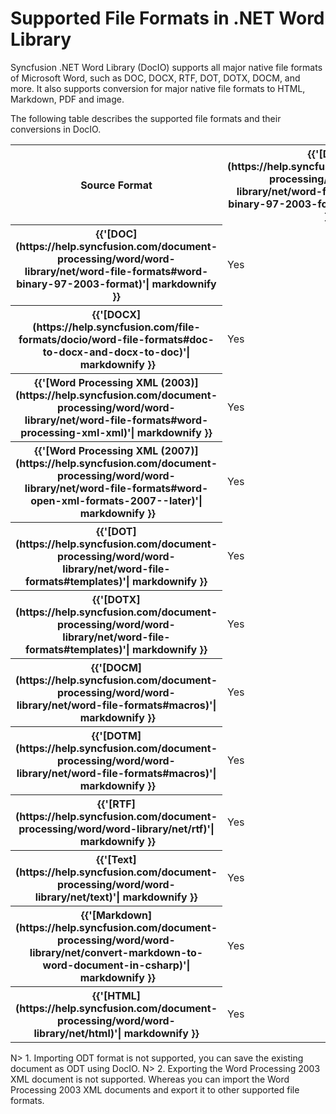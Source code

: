 # Supported File Formats in .NET Word Library  

Syncfusion .NET Word Library (DocIO) supports all major native file formats of Microsoft Word, such as DOC, DOCX, RTF, DOT, DOTX, DOCM, and more. It also supports conversion for major native file formats to HTML, Markdown, PDF and image. 

The following table describes the supported file formats and their conversions in DocIO. 

<table>
<tr>
<th>
Source Format  
</th>
<th>
{{'[DOC](https://help.syncfusion.com/document-processing/word/word-library/net/word-file-formats#word-binary-97-2003-format)'| markdownify }}
</th>
<th>
{{'[DOCX](https://help.syncfusion.com/file-formats/docio/word-file-formats#doc-to-docx-and-docx-to-doc)'| markdownify }}
</th>
<th>
{{'[Word Processing XML (2007)](https://help.syncfusion.com/document-processing/word/word-library/net/word-file-formats#word-open-xml-formats-2007--later)'| markdownify }}
</th>
<th>
{{'[DOT](https://help.syncfusion.com/document-processing/word/word-library/net/word-file-formats#templates)'| markdownify }}
</th>
<th>
{{'[DOTX](https://help.syncfusion.com/document-processing/word/word-library/net/word-file-formats#templates)'| markdownify }}
</th>
<th>
{{'[DOCM](https://help.syncfusion.com/document-processing/word/word-library/net/word-file-formats#macros)'| markdownify }}
</th>
<th>
{{'[DOTM](https://help.syncfusion.com/document-processing/word/word-library/net/word-file-formats#macros)'| markdownify }}
</th>
<th>
{{'[ODT](https://help.syncfusion.com/document-processing/word/word-library/net/word-to-odt)'| markdownify }}
</th>
<th>
{{'[RTF](https://help.syncfusion.com/document-processing/word/word-library/net/rtf)'| markdownify }}
</th>
<th>
{{'[Text](https://help.syncfusion.com/document-processing/word/word-library/net/text)'| markdownify }}
</th>
<th>
{{'[Markdown](https://help.syncfusion.com/document-processing/word/word-library/net/convert-word-document-to-markdown-in-csharp)'| markdownify }}
</th>
<th>
{{'[HTML](https://help.syncfusion.com/document-processing/word/word-library/net/html)'| markdownify }}
</th>
<th>
{{'[PDF](https://help.syncfusion.com/document-processing/word/conversions/word-to-pdf/net/word-to-pdf)'| markdownify }}
</th>
<th>
{{'[Image](https://help.syncfusion.com/document-processing/word/conversions/word-to-image/net/word-to-image)'| markdownify }}
</th>
</tr>
<tr>
<th>{{'[DOC](https://help.syncfusion.com/document-processing/word/word-library/net/word-file-formats#word-binary-97-2003-format)'| markdownify }}</th>
<td>Yes</td>
<td>Yes</td>
<td>Yes</td>
<td>Yes</td>
<td>Yes</td>
<td>Yes</td>
<td>Yes</td>
<td>Yes</td>
<td>Yes</td>
<td>Yes</td>
<td>Yes</td>
<td>Yes</td>
<td>Yes</td>
<td>Yes</td>
</tr>
<tr>
<th>{{'[DOCX](https://help.syncfusion.com/file-formats/docio/word-file-formats#doc-to-docx-and-docx-to-doc)'| markdownify }}</th>
<td>Yes</td>
<td>Yes</td>
<td>Yes</td>
<td>Yes</td>
<td>Yes</td>
<td>Yes</td>
<td>Yes</td>
<td>Yes</td>
<td>Yes</td>
<td>Yes</td>
<td>Yes</td>
<td>Yes</td>
<td>Yes</td>
<td>Yes</td>
</tr>
<tr>
<th>{{'[Word Processing XML (2003)](https://help.syncfusion.com/document-processing/word/word-library/net/word-file-formats#word-processing-xml-xml)'| markdownify }}</th>
<td>Yes</td>
<td>Yes</td>
<td>Yes</td>
<td>Yes</td>
<td>Yes</td>
<td>Yes</td>
<td>Yes</td>
<td>Yes</td>
<td>Yes</td>
<td>Yes</td>
<td>Yes</td>
<td>Yes</td>
<td>Yes</td>
<td>Yes</td>
</tr>
<tr>
<th>{{'[Word Processing XML (2007)](https://help.syncfusion.com/document-processing/word/word-library/net/word-file-formats#word-open-xml-formats-2007--later)'| markdownify }}</th>
<td>Yes</td>
<td>Yes</td>
<td>Yes</td>
<td>Yes</td>
<td>Yes</td>
<td>Yes</td>
<td>Yes</td>
<td>Yes</td>
<td>Yes</td>
<td>Yes</td>
<td>Yes</td>
<td>Yes</td>
<td>Yes</td>
<td>Yes</td>
</tr>
<tr>
<th>{{'[DOT](https://help.syncfusion.com/document-processing/word/word-library/net/word-file-formats#templates)'| markdownify }}</th>
<td>Yes</td>
<td>Yes</td>
<td>Yes</td>
<td>Yes</td>
<td>Yes</td>
<td>Yes</td>
<td>Yes</td>
<td>Yes</td>
<td>Yes</td>
<td>Yes</td>
<td>Yes</td>
<td>Yes</td>
<td>Yes</td>
<td>Yes</td>
</tr>
<tr>
<th>{{'[DOTX](https://help.syncfusion.com/document-processing/word/word-library/net/word-file-formats#templates)'| markdownify }}</th>
<td>Yes</td>
<td>Yes</td>
<td>Yes</td>
<td>Yes</td>
<td>Yes</td>
<td>Yes</td>
<td>Yes</td>
<td>Yes</td>
<td>Yes</td>
<td>Yes</td>
<td>Yes</td>
<td>Yes</td>
<td>Yes</td>
<td>Yes</td>
</tr>
<tr>
<th>{{'[DOCM](https://help.syncfusion.com/document-processing/word/word-library/net/word-file-formats#macros)'| markdownify }}</th>
<td>Yes</td>
<td>Yes</td>
<td>Yes</td>
<td>Yes</td>
<td>Yes</td>
<td>Yes</td>
<td>Yes</td>
<td>Yes</td>
<td>Yes</td>
<td>Yes</td>
<td>Yes</td>
<td>Yes</td>
<td>Yes</td>
<td>Yes</td>
</tr>
<tr>
<th>{{'[DOTM](https://help.syncfusion.com/document-processing/word/word-library/net/word-file-formats#macros)'| markdownify }}</th>
<td>Yes</td>
<td>Yes</td>
<td>Yes</td>
<td>Yes</td>
<td>Yes</td>
<td>Yes</td>
<td>Yes</td>
<td>Yes</td>
<td>Yes</td>
<td>Yes</td>
<td>Yes</td>
<td>Yes</td>
<td>Yes</td>
<td>Yes</td>
</tr>
<tr>
<th>{{'[RTF](https://help.syncfusion.com/document-processing/word/word-library/net/rtf)'| markdownify }}</th>
<td>Yes</td>
<td>Yes</td>
<td>Yes</td>
<td>Yes</td>
<td>Yes</td>
<td>Yes</td>
<td>Yes</td>
<td>Yes</td>
<td>-</td>
<td>Yes</td>
<td>Yes</td>
<td>Yes</td>
<td>Yes</td>
<td>Yes</td>
</tr>
<tr>
<th>{{'[Text](https://help.syncfusion.com/document-processing/word/word-library/net/text)'| markdownify }}</th>
<td>Yes</td>
<td>Yes</td>
<td>Yes</td>
<td>Yes</td>
<td>Yes</td>
<td>Yes</td>
<td>Yes</td>
<td>Yes</td>
<td>Yes</td>
<td>-</td>
<td>Yes</td>
<td>Yes</td>
<td>Yes</td>
<td>Yes</td>
</tr>
<tr>
<th>{{'[Markdown](https://help.syncfusion.com/document-processing/word/word-library/net/convert-markdown-to-word-document-in-csharp)'| markdownify }}</th>
<td>Yes</td>
<td>Yes</td>
<td>Yes</td>
<td>Yes</td>
<td>Yes</td>
<td>Yes</td>
<td>Yes</td>
<td>Yes</td>
<td>Yes</td>
<td>Yes</td>
<td>-</td>
<td>Yes</td>
<td>Yes</td>
<td>Yes</td>
</tr>
<tr>
<th>{{'[HTML](https://help.syncfusion.com/document-processing/word/word-library/net/html)'| markdownify }}</th>
<td>Yes</td>
<td>Yes</td>
<td>Yes</td>
<td>Yes</td>
<td>Yes</td>
<td>Yes</td>
<td>Yes</td>
<td>Yes</td>
<td>Yes</td>
<td>Yes</td>
<td>Yes</td>
<td>-</td>
<td>Yes</td>
<td>Yes</td>
</tr>
</table>

N> 1. Importing ODT format is not supported, you can save the existing document as ODT using DocIO. 
N> 2. Exporting the Word Processing 2003 XML document is not supported. Whereas you can import the Word Processing 2003 XML documents and export it to other supported file formats. 